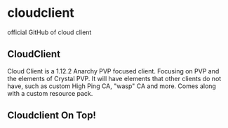 # cloudclient
official GitHub of cloud client

## CloudClient
Cloud Client is a 1.12.2 Anarchy PVP focused client.
Focusing on PVP and the elements of Crystal PVP. It will have elements that other clients do not have, such as custom High Ping CA, "wasp" CA and more. Comes along with a custom resource pack.

## Cloudclient On Top!


